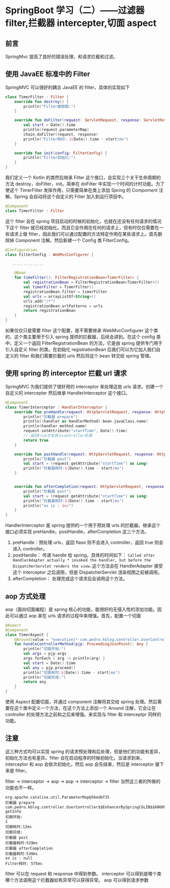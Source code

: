 # SpringBoot 学习（二）——过滤器 filter,拦截器 intercepter,切面 aspect

## 前言

SpringMvc 提高了良好的错误处理，和请求拦截和过滤。

## 使用 JavaEE 标准中的 Filter

SpringMVC 可以很好的耦合 JavaEE 的 filter，具体的实现如下

```kotlin
class TimerFilter : Filter {
    override fun destroy() {
        println("Filter被销毁:")
    }

    override fun doFilter(request: ServletRequest, response: ServletResponse, chain: FilterChain) {
        val start = Date().time
        println(request.parameterMap)
        chain.doFilter(request, response)
        println("Filter耗时: ${Date().time - start}ms")
    }

    override fun init(config: FilterConfig) {
        println("Filter初始化:")
    }
}
```

我们定义一个 Kotlin 的类然后继承 Filter 这个接口，会实现三个关于生命周期的方法 destroy，doFilter，init。简单在 doFilter 中实现一个时间的计时功能。为了使这个 TimerFilter 发挥作用，只需要简单在类上添加 Spring 的 Compoment 注解。Spring 会自动将这个自定义的 Filter 加入到运行项目中。

```kotlin
@Component
class TimerFilter : Filter
```

这个 filter 会在 spring 项目启动的时候的初始化，也就在还没有任何请求的情况下这个 filter 就已经初始化。而且它会作用在任何的请求上，但有时仅仅需要在一些请求上做 filter，因此我们可以通过配置的方法特定作用在某些请求上。首先删除掉 Component 注解。然后新建一个 Config 类 FilterConfig。

```kotlin
@Configuration
class FilterConfig : WebMvcConfigurer {

   ..............

    @Bean
    fun timeFilter(): FilterRegistrationBean<TimerFilter> {
        val registrationBean = FilterRegistrationBean<TimerFilter>()
        val timerFilter = TimerFilter()
        registrationBean.filter = timerFilter
        val urls = arrayListOf<String>()
        urls.add("/*")
        registrationBean.urlPatterns = urls
        return registrationBean
    }
}
```

如果仅仅只是需要 filter 这个配置，是不需要继承 WebMvcConfigurer 这个类的，这个类主要用于引入 spring 提供的拦截器，后续会讲到。在这个 config 类中，定义一个返回 FilterRegistrationBean 的方法，它是由 spring 提供专门用于引入自定义 filter 的类。在初始化 registrationBean 后我们可以为它加入我们自定义的 filter 和我们需要拦截的 urls 然后将这个 bean 转交给 spring 管理。

## 使用 spring 的 interceptor 拦截 url 请求

SpringMVC 为我们提供了很好用的 interceptor 来处理这些 urls 请求。创建一个自定义的 intercepter 然后继承 HandlerInterceptor 这个接口。

```kotlin
@Component
class TimerInterceptor : HandlerInterceptor {
    override fun preHandle(request: HttpServletRequest, response: HttpServletResponse, handler: Any): Boolean {
        println("拦截器 prepare")
        println((handler as HandlerMethod).bean.javaClass.name)
        println(handler.method.name)
        request.setAttribute("startTime", Date().time)
        // 返回true才会进入controller处理
        return true
    }

    override fun postHandle(request: HttpServletRequest, response: HttpServletResponse, handler: Any, modelAndView: ModelAndView?) {
        println("拦截器 post")
        val start = (request.getAttribute("startTime") as Long)
        println("拦截器耗时:${Date().time - start}ms")
    }


    override fun afterCompletion(request: HttpServletRequest, response: HttpServletResponse, handler: Any, ex: Exception?) {
        println("拦截器 post")
        val start = (request.getAttribute("startTime") as Long)
        println("拦截器耗时:${Date().time - start}ms")
        println("ex is : $ex")
    }
}
```

HandlerInterceptor 是 spring 提供的一个用于预处理 urls 的拦截器。继承这个接口必须实现 preHandle，postHandle，afterCompletion 这三个方法。

1.  preHandle：预处理 urls，返回 flase 则不会进入 controller，返回 true 则会进入 controller。
2.  postHandle： 传递 handle 给 spring，具体的时间如下：
    `Called after HandlerAdapter actually * invoked the handler, but before the DispatcherServlet renders the view.`这个方法会在 HandlerAdapter 接受这个 interceptor 之后调用，但是 DispatcherServlet 渲染视图之前被调用。
3.  afterCompletion： 处理完成这个请求后会调用这个方法。

## aop 方式处理

aop（面向切面编程）是 spring 核心的功能，能很好的无侵入性的添加功能。因此可以通过 aop 来在 urls 请求的过程中来增强。首先，配置一个切面

```kotlin
@Aspect
@Component
class TimerAspect {
    @Around(value = "execution(* com.pedro.kblog.controller.UserController.*(..))")
    fun handleControllerMethod(pjp: ProceedingJoinPoint): Any {
        println("切面开始:")
        val args = pjp.args
        args.forEach { arg -> println(arg) }
        val start = Date().time
        val any = pjp.proceed()
        println("切面耗时:${Date().time - start}ms")
        println("切面完成:")
        return any
    }
}
```

使用 Aspect 配置切面，并通过 component 注解将其交给 spring 处理。然后需要在这个类中定义一个方法，在这个方法上添加一个 Around 注解，它会让在 controller 的处理方法之前和之后来增强。来实现与 filter 和 interceptpr 同样的功能。

## 注意

这三种方式均可以实现 spring 的请求预处理和后处理，但是他们的功能有差异，初始化方法也有差异。filter 会在启动程序的时候初始化，当请求到来，interceptor 和 aop 会依次初始化，然后 aop 会先结束，然后是 interceptor 接下来是 filter。

filter -> interceptor -> aop -> aop -> interceptor -> filter
当然这三者的所做的功能也不一样。

```console
org.apache.catalina.util.ParameterMap@56edbf35
拦截器 prepare
com.pedro.kblog.controller.UserController$$EnhancerBySpringCGLIB$$8060951
getInfo
切面开始:
1
切面耗时:12ms
切面完成:
拦截器 post
拦截器耗时:529ms
拦截器 afterCompletion
拦截器耗时:530ms
ex is : null
Filter耗时: 575ms
```

filter 可以在 request 和 response 中得到参数。
interceptor 可以得到是哪个类哪个方法调用这个拦截器如有异常可以获得异常。
aop 可以得到请求参数
